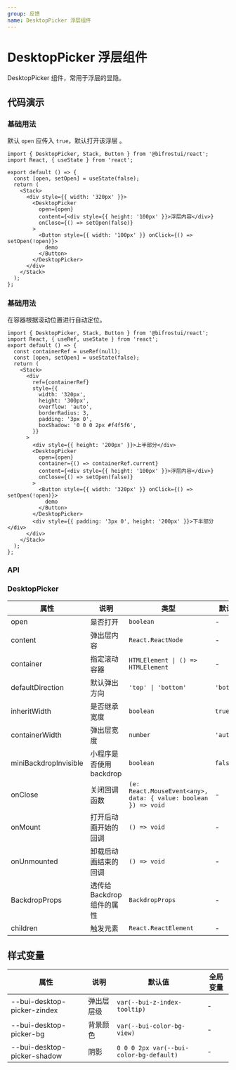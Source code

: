 ```yaml
---
group: 反馈
name: DesktopPicker 浮层组件
---
```


# DesktopPicker 浮层组件

DesktopPicker 组件，常用于浮层的显隐。

## 代码演示

### 基础用法

默认 `open` 应传入 `true`，默认打开该浮层 。

```tsx
import { DesktopPicker, Stack, Button } from '@bifrostui/react';
import React, { useState } from 'react';

export default () => {
  const [open, setOpen] = useState(false);
  return (
    <Stack>
      <div style={{ width: '320px' }}>
        <DesktopPicker
          open={open}
          content={<div style={{ height: '100px' }}>浮层内容</div>}
          onClose={() => setOpen(false)}
        >
          <Button style={{ width: '100px' }} onClick={() => setOpen(!open)}>
            demo
          </Button>
        </DesktopPicker>
      </div>
    </Stack>
  );
};
```

### 基础用法

在容器根据滚动位置进行自动定位。

```tsx
import { DesktopPicker, Stack, Button } from '@bifrostui/react';
import React, { useRef, useState } from 'react';
export default () => {
  const containerRef = useRef(null);
  const [open, setOpen] = useState(false);
  return (
    <Stack>
      <div
        ref={containerRef}
        style={{
          width: '320px',
          height: '300px',
          overflow: 'auto',
          borderRadius: 3,
          padding: '3px 0',
          boxShadow: '0 0 0 2px #f4f5f6',
        }}
      >
        <div style={{ height: '200px' }}>上半部分</div>
        <DesktopPicker
          open={open}
          container={() => containerRef.current}
          content={<div style={{ height: '100px' }}>浮层内容</div>}
          onClose={() => setOpen(false)}
        >
          <Button style={{ width: '320px' }} onClick={() => setOpen(!open)}>
            demo
          </Button>
        </DesktopPicker>
        <div style={{ padding: '3px 0', height: '200px' }}>下半部分</div>
      </div>
    </Stack>
  );
};
```

### API

### DesktopPicker

| 属性                  | 说明                       | 类型                                                           | 默认值     |
| --------------------- | -------------------------- | -------------------------------------------------------------- | ---------- |
| open                  | 是否打开                   | `boolean`                                                      | -          |
| content               | 弹出层内容                 | `React.ReactNode`                                              | -          |
| container             | 指定滚动容器               | `HTMLElement \| () => HTMLElement`                             | -          |
| defaultDirection      | 默认弹出方向               | `'top' \| 'bottom'`                                            | `'bottom'` |
| inheritWidth          | 是否继承宽度               | `boolean`                                                      | `true`     |
| containerWidth        | 弹出层宽度                 | `number`                                                       | `'auto'`   |
| miniBackdropInvisible | 小程序是否使用backdrop     | `boolean`                                                      | `false`    |
| onClose               | 关闭回调函数               | `(e: React.MouseEvent<any>, data: { value: boolean }) => void` | -          |
| onMount               | 打开后动画开始的回调       | `() => void`                                                   | -          |
| onUnmounted           | 卸载后动画结束的回调       | `() => void`                                                   | -          |
| BackdropProps         | 透传给 Backdrop 组件的属性 | `BackdropProps`                                                | -          |
| children              | 触发元素                   | `React.ReactElement`                                           | -          |

## 样式变量

| 属性                        | 说明       | 默认值                                  | 全局变量 |
| --------------------------- | ---------- | --------------------------------------- | -------- |
| --bui-desktop-picker-zindex | 弹出层层级 | `var(--bui-z-index-tooltip)`            | -        |
| --bui-desktop-picker-bg     | 背景颜色   | `var(--bui-color-bg-view)`              | -        |
| --bui-desktop-picker-shadow | 阴影       | `0 0 0 2px var(--bui-color-bg-default)` | -        |
